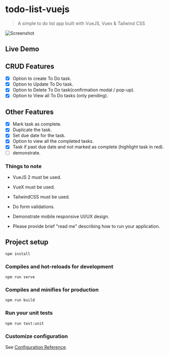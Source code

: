 # todo-list-vuejs

> A simple to do list app built with VueJS, Vuex &amp; Tailwind CSS

![Screenshot](./screenshot1.png)

## Live Demo

## CRUD Features
* [x] Option to create To Do task.
* [x] Option to Update To Do task.
* [x] Option to Delete To Do task(confirmation modal / pop-up).
* [x] Option to View all To Do tasks (only pending).

## Other Features
* [X] Mark task as complete.
* [x] Duplicate the task.
* [x] Set due date for the task.
* [X] Option to view all the completed tasks.
* [x] Task if past due date and not marked as complete (highlight task in red).
* [ ] demonstrate.

### Things to note
- VueJS 2 must be used.

- VueX must be used.

- TailwindCSS must be used.

- Do form validations.

- Demonstrate mobile responsive UI/UX design.

- Please provide brief "read me" describing how to run your application.

## Project setup
```
npm install
```

### Compiles and hot-reloads for development
```
npm run serve
```

### Compiles and minifies for production
```
npm run build
```

### Run your unit tests
```
npm run test:unit
```

### Customize configuration
See [Configuration Reference](https://cli.vuejs.org/config/).
